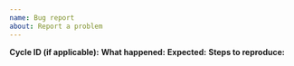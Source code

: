 ```yaml
---
name: Bug report
about: Report a problem
---
```

**Cycle ID (if applicable):**
**What happened:**
**Expected:**
**Steps to reproduce:**
